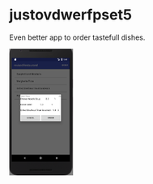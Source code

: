 # justovdwerfpset5

Even better app to order tastefull dishes.

<img src=https://github.com/elgoesto/justovdwerfpset5/blob/master/revisedresto.png height="250">
